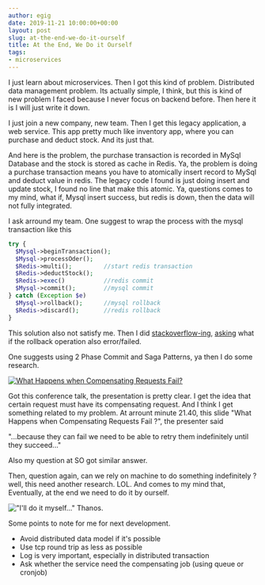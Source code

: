 ```yaml
---
author: egig
date: 2019-11-21 10:00:00+00:00
layout: post
slug: at-the-end-we-do-it-ourself
title: At the End, We Do it Ourself 
tags:
- microservices
---
```


I just learn about microservices. Then I got this kind of problem. Distributed data management problem. Its actually simple, I think, but this is kind of new problem I faced because I never focus on backend before. Then here it is I will just write it down.

I just join a new company, new team. Then I get this legacy application, a web service. This app pretty much like inventory app, where you can purchase and deduct stock. And its just that.

And here is the problem, the purchase transaction is recorded in MySql Database and the stock is stored as cache in Redis. Ya, the problem is doing a purchase transaction means you have to atomically insert record to MySql and deduct value in redis. The legacy code I found is just doing insert and update stock, I found no line that make this atomic. Ya, questions comes to my mind, what if, Mysql insert success, but redis is down, then the data will not fully integrated.

I ask arround my team. One suggest to wrap the process with the mysql transaction like this

```php
try {
  $Mysql->beginTransaction();
  $Mysql->processOder();
  $Redis->multi();         //start redis transaction
  $Redis->deductStock();
  $Redis->exec()           //redis commit
  $Mysql->commit();        //mysql commit
} catch (Exception $e)
  $Mysql->rollback();      //mysql rollback
  $Redis->discard();       //redis rollback
}
```
This solution also not satisfy me. Then I did [stackoverflow-ing](https://stackoverflow.com/questions/16441645/transactions-when-writing-to-two-or-more-different-data-storages), [asking](https://stackoverflow.com/questions/58918287/maintain-data-integrity-between-mysql-and-redis) what if the rollback operation also error/failed.

One suggests using 2 Phase Commit and Saga Patterns, ya then I do some research.

[![What Happens when Compensating Requests Fail?](https://user-images.githubusercontent.com/3479556/80872004-6f38b280-8cd9-11ea-8871-634bbe81c16b.png)](<https://www.youtube.com/watch?v=xDuwrtwYHu8>)

Got this conference talk, the presentation is pretty clear. I get the idea that certain request must have its compensating request. And I think I get something related to my problem. At arrount minute 21.40, this slide "What Happens when Compensating Requests Fail ?", the presenter said

"...because they can fail we need to be able to retry them indefinitely until they succeed..."

Also my question at SO got similar answer.

Then, question again, can we rely on machine to do something indefinitely ? well, this need another research. LOL. And comes to my mind that, Eventually, at the end we need to do it by ourself.

!["I'll do it myself..." Thanos.](https://user-images.githubusercontent.com/3479556/80871991-55976b00-8cd9-11ea-976a-0fdb21ab9523.jpg)

Some points to note for me for next development.
+ Avoid distributed data model if it's possible
+ Use tcp round trip as less as possible
+ Log is very important, especially in distributed transaction
+ Ask whether the service need the compensating job (using queue or cronjob)